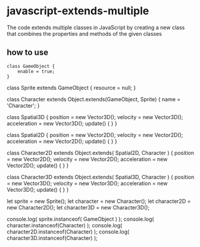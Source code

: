 # javascript-extends-multiple
The code extends multiple classes in JavaScript by creating a new class that combines the properties and methods of the given classes


## how to use
```
class GameObject {
    enable = true;  
}
```

class Sprite extends GameObject {
    resource = null;
}

class Character extends Object.extends(GameObject, Sprite) {
    name = 'Character';
}

class Spatial3D {
    position = new Vector3D();
    velocity = new Vector3D();
    acceleration = new Vector3D();
    update() {
    }
}

class Spatial2D {
    position = new Vector2D();
    velocity = new Vector2D();
    acceleration = new Vector2D();
    update() {
    }
}

class Character2D extends Object.extends( Spatial2D, Character ) {
    position = new Vector2D();
    velocity = new Vector2D();
    acceleration = new Vector2D();
    update() {
    }
}

class Character3D extends Object.extends( Spatial3D, Character ) {
    position = new Vector3D();
    velocity = new Vector3D();
    acceleration = new Vector3D();
    update() {
    }
}

let sprite = new Sprite();
let character = new Character();
let character2D = new Character2D();
let character3D = new Character3D();

console.log( sprite.instanceof( GameObject ) );
console.log( character.instanceof(Character) );
console.log( character2D.instanceof(Character) );
console.log( character3D.instanceof(Character) );

